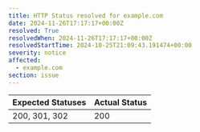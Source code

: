 ```yaml
---
title: HTTP Status resolved for example.com
date: 2024-11-26T17:17:17+00:00Z
resolved: True
resolvedWhen: 2024-11-26T17:17:17+00:00Z
resolvedStartTime: 2024-10-25T21:09:43.191474+00:00
severity: notice
affected:
  - example.com
section: issue
---
```


| Expected Statuses | Actual Status  |
|-------------------|----------------|
| 200, 301, 302 | 200 |
